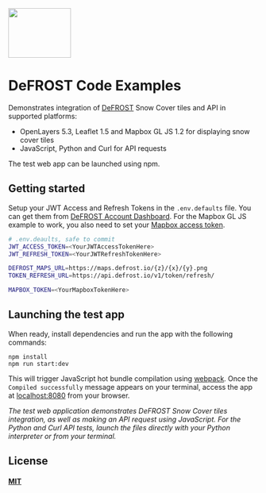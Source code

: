 

<div align="left">
  <a href="https://defrost.io">
    <img width="126" height="100" src="https://d1klwwcx1csego.cloudfront.net/static/images/defrost/logo.png">
  </a>
</div>

# DeFROST Code Examples

Demonstrates integration of [DeFROST](https://defrost.io) Snow Cover tiles and API in supported platforms:

- OpenLayers 5.3, Leaflet 1.5 and Mapbox GL JS 1.2 for displaying snow cover tiles
- JavaScript, Python and Curl for API requests

The test web app can be launched using npm.

## Getting started

Setup your JWT Access and Refresh Tokens in the `.env.defaults` file. You can get them from [DeFROST Account Dashboard](https://dashboard.defrost.io). For the Mapbox GL JS example to work, you also need to set your [Mapbox access token](https://account.mapbox.com/).

```sh
# .env.deaults, safe to commit
JWT_ACCESS_TOKEN=<YourJWTAccessTokenHere>
JWT_REFRESH_TOKEN=<YourJWTRefreshTokenHere>

DEFROST_MAPS_URL=https://maps.defrost.io/{z}/{x}/{y}.png
TOKEN_REFRESH_URL=https://api.defrost.io/v1/token/refresh/

MAPBOX_TOKEN=<YourMapboxTokenHere>
```

## Launching the test app

When ready, install dependencies and run the app with the following commands:

```console
npm install
npm run start:dev
```

This will trigger JavaScript hot bundle compilation using [webpack](https://webpack.js.org). Once the `Compiled successfully` message appears on your terminal, access the app at [localhost:8080](localhost:8080) from your browser.

*The test web application demonstrates DeFROST Snow Cover tiles integration, as well as making an API request using JavaScript. For the Python and Curl API tests, launch the files directly with your Python interpreter or from your terminal.*

## License

#### [MIT](./LICENSE)
